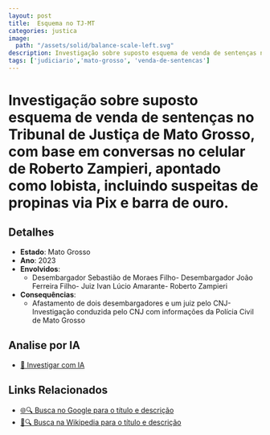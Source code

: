 ```yaml
---
layout: post
title:  Esquema no TJ-MT
categories: justica
image:
  path: "/assets/solid/balance-scale-left.svg"
description: Investigação sobre suposto esquema de venda de sentenças no Tribunal de Justiça de Mato Grosso✧  com base em conversas no celular de Roberto Zampieri✧  apontado como lobista✧  incluindo suspeitas de propinas via Pix e barra de ouro.Desembargador Sebastião de Moraes FilhoDesembargador João Ferreira FilhoJuiz Ivan Lúcio AmaranteRoberto Zampieri
tags: ['judiciario','mato-grosso', 'venda-de-sentencas']
---
```


# Investigação sobre suposto esquema de venda de sentenças no Tribunal de Justiça de Mato Grosso, com base em conversas no celular de Roberto Zampieri, apontado como lobista, incluindo suspeitas de propinas via Pix e barra de ouro.

## Detalhes
- **Estado**: Mato Grosso
- **Ano**: 2023
- **Envolvidos**:
  - Desembargador Sebastião de Moraes Filho- Desembargador João Ferreira Filho- Juiz Ivan Lúcio Amarante- Roberto Zampieri
- **Consequências**:
  - Afastamento de dois desembargadores e um juiz pelo CNJ- Investigação conduzida pelo CNJ com informações da Polícia Civil de Mato Grosso

## Analise por IA
- [🤖 Investigar com IA](https://www.perplexity.ai/search?q=Esquema%20no%20TJ-MT%20Investiga%C3%A7%C3%A3o%20sobre%20suposto%20esquema%20de%20venda%20de%20senten%C3%A7as%20no%20Tribunal%20de%20Justi%C3%A7a%20de%20Mato%20Grosso%2C%20com%20base%20em%20conversas%20no%20celular%20de%20Roberto%20Zampieri%2C%20apontado%20como%20lobista%2C%20incluindo%20suspeitas%20de%20propinas%20via%20Pix%20e%20barra%20de%20ouro.%20Mato%20Grosso)

## Links Relacionados
- [🌐🔍 Busca no Google para o título e descrição](https://www.google.com/search?q=Esquema%20no%20TJ-MT%20Investiga%C3%A7%C3%A3o%20sobre%20suposto%20esquema%20de%20venda%20de%20senten%C3%A7as%20no%20Tribunal%20de%20Justi%C3%A7a%20de%20Mato%20Grosso%2C%20com%20base%20em%20conversas%20no%20celular%20de%20Roberto%20Zampieri%2C%20apontado%20como%20lobista%2C%20incluindo%20suspeitas%20de%20propinas%20via%20Pix%20e%20barra%20de%20ouro.%20Mato%20Grosso)
- [📖🔍 Busca na Wikipedia para o título e descrição](https://pt.wikipedia.org/w/index.php?search=Esquema%20no%20TJ-MT%20Investiga%C3%A7%C3%A3o%20sobre%20suposto%20esquema%20de%20venda%20de%20senten%C3%A7as%20no%20Tribunal%20de%20Justi%C3%A7a%20de%20Mato%20Grosso%2C%20com%20base%20em%20conversas%20no%20celular%20de%20Roberto%20Zampieri%2C%20apontado%20como%20lobista%2C%20incluindo%20suspeitas%20de%20propinas%20via%20Pix%20e%20barra%20de%20ouro.%20Mato%20Grosso)

